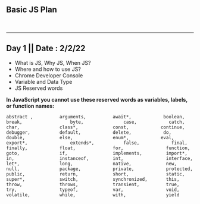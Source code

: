 ## Basic JS Plan

<br>

<hr>

## Day 1 || Date : 2/2/22

- What is JS, Why JS, When JS?
- Where and how to use JS?
- Chrome Developer Console
- Variable and Data Type
- JS Reserved words

<b>In JavaScript you cannot use these reserved words as variables, labels, or function names:</b>

```
abstract ,	        arguments,	        await*,	           boolean,
break,	                byte,   	        case,	         catch,
char,   	        class*, 	        const,	          continue,
debugger,	        default,   	        delete,	           do,
double, 	        else,   	        enum*,	          eval,
export*,                extends*,	        false,	          final,
finally,	        float,  	        for,	            function,
goto,   	        if,     	        implements, 	    import*,
in,             	instanceof, 	    int,        	    interface,
let*,           	long,       	    native,     	    new,
null,           	package,       	    private,    	    protected,
public,         	return,     	    short,      	    static,
super*,         	switch,     	    synchronized,     	this,
throw,          	throws,     	    transient,  	    true,
try,            	typeof,     	    var,        	    void,
volatile,       	while,      	    with,       	    yield
```
